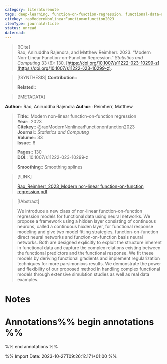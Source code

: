 ```yaml
---
category: literaturenote
tags: deep-learning, function-on-function-regression, functional-data-analysis, functional-neural-network
citekey: raoModernNonlinearFunctiononfunction2023
itemType: journalArticle
status: unread  
dateread:  
---
```


> [!Cite]  
> Rao, Aniruddha Rajendra, and Matthew Reimherr. 2023. “Modern Non-Linear Function-on-Function Regression.” _Statistics and Computing_ 33 (6): 130. [https://doi.org/10.1007/s11222-023-10299-z](https://doi.org/10.1007/s11222-023-10299-z).

> [!SYNTHESIS] 
>**Contribution**::
>
>**Related**:: 
>

> [!METADATA]  
>
**Author**:: Rao, Aniruddha Rajendra
**Author**:: Reimherr, Matthew<br>
> **Title**:: Modern non-linear function-on-function regression    
> **Year**:: 2023     
> **Citekey**:: @raoModernNonlinearFunctiononfunction2023    
>**Journal**:: *Statistics and Computing*    
>**Volume**:: 33    
>**Issue**:: 6     
>    
>    
>     
> **Pages**:: 130    
>**DOI**:: 10.1007/s11222-023-10299-z    
>
>**Smoothing**:: Smoothing splines

> [!LINK] 
>
> [Rao_Reimherr_2023_Modern non-linear function-on-function regression.pdf](file:///Users/steven/Library/CloudStorage/GoogleDrive-steven.golovkine@ul.ie/My%20Drive/bibliography/Statistics%20and%20Computing/2023/Rao_Reimherr_2023_Modern%20non-linear%20function-on-function%20regression.pdf).

>[!Abstract]
>
>We introduce a new class of non-linear function-on-function regression models for functional data using neural networks. We propose a framework using a hidden layer consisting of continuous neurons, called a continuous hidden layer, for functional response modeling and give two model fitting strategies, function-on-function direct neural networks and function-on-function basis neural networks. Both are designed explicitly to exploit the structure inherent in functional data and capture the complex relations existing between the functional predictors and the functional response. We fit these models by deriving functional gradients and implement regularization techniques for more parsimonious results. We demonstrate the power and flexibility of our proposed method in handling complex functional models through extensive simulation studies as well as real data examples.
>>


# Notes<br>
# Annotations%% begin annotations %%  
 
  
%% end annotations %%

%% Import Date: 2023-10-27T09:26:12.171+01:00 %%
